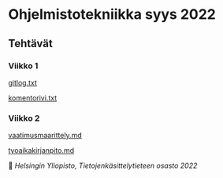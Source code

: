 # Ohjelmistotekniikka syys 2022

## Tehtävät

### Viikko 1

[gitlog.txt](https://github.com/johannalehto/ot-harjoitustyo/blob/master/laskarit/viikko1/gitlog.txt)

[komentorivi.txt](https://github.com/johannalehto/ot-harjoitustyo/blob/master/laskarit/viikko1/komentorivi.txt)


### Viikko 2

[vaatimusmaarittely.md](https://github.com/johannalehto/ot-harjoitustyo/blob/master/dokumentaatio/vaatimusmaarittely.md)

[tyoaikakirjanpito.md](https://github.com/johannalehto/ot-harjoitustyo/blob/master/dokumentaatio/tyoaikakirjanpito.md)


:unicorn: *Helsingin Yliopisto, Tietojenkäsittelytieteen osasto 2022*

